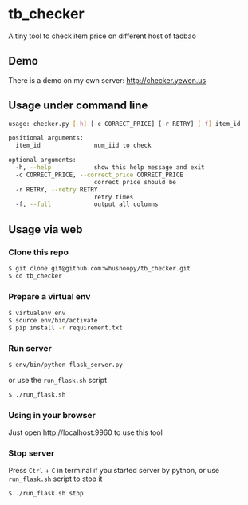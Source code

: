 tb_checker
==========

A tiny tool to check item price on different host of taobao

Demo
----

There is a demo on my own server: http://checker.yewen.us

Usage under command line
-----

``` bash
usage: checker.py [-h] [-c CORRECT_PRICE] [-r RETRY] [-f] item_id

positional arguments:
  item_id               num_iid to check

optional arguments:
  -h, --help            show this help message and exit
  -c CORRECT_PRICE, --correct_price CORRECT_PRICE
                        correct price should be
  -r RETRY, --retry RETRY
                        retry times
  -f, --full            output all columns
```

Usage via web
-------------

### Clone this repo

``` bash
$ git clone git@github.com:whusnoopy/tb_checker.git
$ cd tb_checker
```

### Prepare a virtual env

``` bash
$ virtualenv env
$ source env/bin/activate
$ pip install -r requirement.txt
```

### Run server

``` bash
$ env/bin/python flask_server.py
```

or use the `run_flask.sh` script

``` bash
$ ./run_flask.sh
```

### Using in your browser

Just open http://localhost:9960 to use this tool

### Stop server

Press `Ctrl` + `C` in terminal if you started server by python, or use `run_flask.sh` script to stop it

``` bash
$ ./run_flask.sh stop
```

